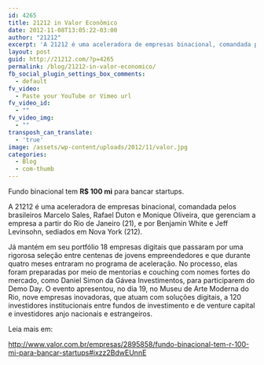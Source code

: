 ```yaml
---
id: 4265
title: 21212 in Valor Econômico
date: 2012-11-08T13:05:22-03:00
author: "21212"
excerpt: 'A 21212 é uma aceleradora de empresas binacional, comandada pelos brasileiros Marcelo Sales, Rafael Duton e Monique Oliveira, que gerenciam a empresa a partir do Rio de Janeiro (código de área 21), e por Benjamin White e Jeff Levinsohn, sediados em Nova York (código de área 212). '
layout: post
guid: http://21212.com/?p=4265
permalink: /blog/21212-in-valor-economico/
fb_social_plugin_settings_box_comments:
  - default
fv_video:
  - Paste your YouTube or Vimeo url
fv_video_id:
  - ""
fv_video_img:
  - ""
transposh_can_translate:
  - 'true'
image: /assets/wp-content/uploads/2012/11/valor.jpg
categories:
  - Blog
  - com-thumb
---
```

Fundo binacional tem **R$ 100 mi** para bancar startups.

A 21212 é uma aceleradora de empresas binacional, comandada pelos brasileiros Marcelo Sales, Rafael Duton e Monique Oliveira, que gerenciam a empresa a partir do Rio de Janeiro (21), e por Benjamin White e Jeff Levinsohn, sediados em Nova York (212).

Já mantém em seu portfólio 18 empresas digitais que passaram por uma rigorosa seleção entre centenas de jovens empreendedores e que durante quatro meses entraram no programa de aceleração. No processo, elas foram preparadas por meio de mentorias e couching com nomes fortes do mercado, como Daniel Simon da Gávea Investimentos, para participarem do Demo Day. O evento apresentou, no dia 19, no Museu de Arte Moderna do Rio, nove empresas inovadoras, que atuam com soluções digitais, a 120 investidores institucionais entre fundos de investimento e de venture capital e investidores anjo nacionais e estrangeiros.

Leia mais em:

<http://www.valor.com.br/empresas/2895858/fundo-binacional-tem-r-100-mi-para-bancar-startups#ixzz2BdwEUnnE>
